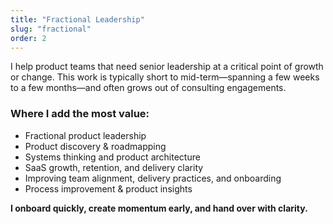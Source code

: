 ```yaml
---
title: "Fractional Leadership"
slug: "fractional"
order: 2
---
```


I help product teams that need senior leadership at a critical point of growth or change. This work is typically short to mid-term—spanning a few weeks to a few months—and often grows out of consulting engagements.

### Where I add the most value:

- Fractional product leadership
- Product discovery & roadmapping
- Systems thinking and product architecture
- SaaS growth, retention, and delivery clarity
- Improving team alignment, delivery practices, and onboarding
- Process improvement & product insights

<div class="text-center mt-2 bt-0">
<strong>I onboard quickly, create momentum early, and hand over with clarity.</strong>
</div>